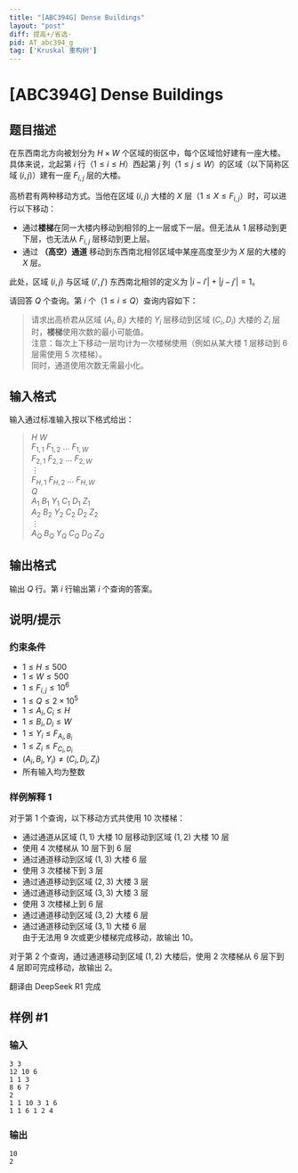 ```yaml
---
title: "[ABC394G] Dense Buildings"
layout: "post"
diff: 提高+/省选-
pid: AT_abc394_g
tag: ['Kruskal 重构树']
---
```


# [ABC394G] Dense Buildings

## 题目描述

[problemUrl]: https://atcoder.jp/contests/abc394/tasks/abc394_g

在东西南北方向被划分为 $H \times W$ 个区域的街区中，每个区域恰好建有一座大楼。  
具体来说，北起第 $i$ 行（$1 \leq i \leq H$）西起第 $j$ 列（$1 \leq j \leq W$）的区域（以下简称区域 $(i,j)$）建有一座 $F_{i,j}$ 层的大楼。

高桥君有两种移动方式。当他在区域 $(i,j)$ 大楼的 $X$ 层（$1 \leq X \leq F_{i,j}$）时，可以进行以下移动：

- 通过**楼梯**在同一大楼内移动到相邻的上一层或下一层。但无法从 $1$ 层移动到更下层，也无法从 $F_{i,j}$ 层移动到更上层。
- 通过 **（高空）通道** 移动到东西南北相邻区域中某座高度至少为 $X$ 层的大楼的 $X$ 层。

此处，区域 $(i,j)$ 与区域 $(i',j')$ 东西南北相邻的定义为 $\lvert i - i' \rvert + \lvert j - j' \rvert = 1$。

请回答 $Q$ 个查询。第 $i$ 个（$1 \leq i \leq Q$）查询内容如下：

> 请求出高桥君从区域 $(A_i, B_i)$ 大楼的 $Y_i$ 层移动到区域 $(C_i, D_i)$ 大楼的 $Z_i$ 层时，**楼梯**使用次数的最小可能值。  
> 注意：每次上下移动一层均计为一次楼梯使用（例如从某大楼 $1$ 层移动到 $6$ 层需使用 $5$ 次楼梯）。  
> 同时，通道使用次数无需最小化。

## 输入格式

输入通过标准输入按以下格式给出：

> $H$ $W$  
> $F_{1,1}$ $F_{1,2}$ $\ldots$ $F_{1,W}$  
> $F_{2,1}$ $F_{2,2}$ $\ldots$ $F_{2,W}$  
> $\vdots$  
> $F_{H,1}$ $F_{H,2}$ $\ldots$ $F_{H,W}$  
> $Q$  
> $A_1$ $B_1$ $Y_1$ $C_1$ $D_1$ $Z_1$  
> $A_2$ $B_2$ $Y_2$ $C_2$ $D_2$ $Z_2$  
> $\vdots$  
> $A_Q$ $B_Q$ $Y_Q$ $C_Q$ $D_Q$ $Z_Q$


## 输出格式

输出 $Q$ 行。第 $i$ 行输出第 $i$ 个查询的答案。

## 说明/提示

### 约束条件

- $1 \leq H \leq 500$
- $1 \leq W \leq 500$
- $1 \leq F_{i,j} \leq 10^6$
- $1 \leq Q \leq 2 \times 10^5$
- $1 \leq A_i, C_i \leq H$
- $1 \leq B_i, D_i \leq W$
- $1 \leq Y_i \leq F_{A_i,B_i}$
- $1 \leq Z_i \leq F_{C_i,D_i}$
- $(A_i, B_i, Y_i) \neq (C_i, D_i, Z_i)$
- 所有输入均为整数

### 样例解释 1

对于第 $1$ 个查询，以下移动方式共使用 $10$ 次楼梯：
- 通过通道从区域 $(1,1)$ 大楼 $10$ 层移动到区域 $(1,2)$ 大楼 $10$ 层
- 使用 $4$ 次楼梯从 $10$ 层下到 $6$ 层
- 通过通道移动到区域 $(1,3)$ 大楼 $6$ 层
- 使用 $3$ 次楼梯下到 $3$ 层
- 通过通道移动到区域 $(2,3)$ 大楼 $3$ 层
- 通过通道移动到区域 $(3,3)$ 大楼 $3$ 层
- 使用 $3$ 次楼梯上到 $6$ 层
- 通过通道移动到区域 $(3,2)$ 大楼 $6$ 层
- 通过通道移动到区域 $(3,1)$ 大楼 $6$ 层  
由于无法用 $9$ 次或更少楼梯完成移动，故输出 $10$。

对于第 $2$ 个查询，通过通道移动到区域 $(1,2)$ 大楼后，使用 $2$ 次楼梯从 $6$ 层下到 $4$ 层即可完成移动，故输出 $2$。

翻译由 DeepSeek R1 完成

## 样例 #1

### 输入

```
3 3
12 10 6
1 1 3
8 6 7
2
1 1 10 3 1 6
1 1 6 1 2 4
```

### 输出

```
10
2
```

